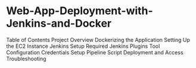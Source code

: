 # Web-App-Deployment-with-Jenkins-and-Docker


Table of Contents
Project Overview
Dockerizing the Application
Setting Up the EC2 Instance
Jenkins Setup
Required Jenkins Plugins
Tool Configuration
Credentials Setup
Pipeline Script
Deployment and Access
Troubleshooting
